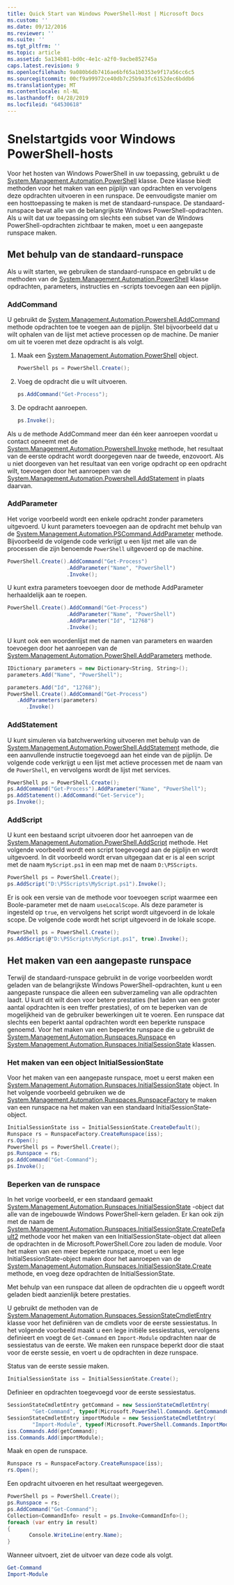 ```yaml
---
title: Quick Start van Windows PowerShell-Host | Microsoft Docs
ms.custom: ''
ms.date: 09/12/2016
ms.reviewer: ''
ms.suite: ''
ms.tgt_pltfrm: ''
ms.topic: article
ms.assetid: 5a134b81-bd0c-4e1c-a2f0-9acbe852745a
caps.latest.revision: 9
ms.openlocfilehash: 9a080b6db7416ae6bf65a1b0353e9f17a56cc6c5
ms.sourcegitcommit: 00cf9a99972ce40db7c25b9a3fc6152dec6bddb6
ms.translationtype: MT
ms.contentlocale: nl-NL
ms.lasthandoff: 04/28/2019
ms.locfileid: "64530618"
---
```

# <a name="windows-powershell-host-quickstart"></a>Snelstartgids voor Windows PowerShell-hosts

Voor het hosten van Windows PowerShell in uw toepassing, gebruikt u de [System.Management.Automation.PowerShell](/dotnet/api/System.Management.Automation.PowerShell) klasse.
Deze klasse biedt methoden voor het maken van een pijplijn van opdrachten en vervolgens deze opdrachten uitvoeren in een runspace.
De eenvoudigste manier om een hosttoepassing te maken is met de standaard-runspace.
De standaard-runspace bevat alle van de belangrijkste Windows PowerShell-opdrachten.
Als u wilt dat uw toepassing om slechts een subset van de Windows PowerShell-opdrachten zichtbaar te maken, moet u een aangepaste runspace maken.

## <a name="using-the-default-runspace"></a>Met behulp van de standaard-runspace

Als u wilt starten, we gebruiken de standaard-runspace en gebruikt u de methoden van de [System.Management.Automation.PowerShell](/dotnet/api/System.Management.Automation.PowerShell) klasse opdrachten, parameters, instructies en -scripts toevoegen aan een pijplijn.

### <a name="addcommand"></a>AddCommand

U gebruikt de [System.Management.Automation.Powershell.AddCommand](/dotnet/api/System.Management.Automation.PowerShell.AddCommand) methode opdrachten toe te voegen aan de pijplijn.
Stel bijvoorbeeld dat u wilt ophalen van de lijst met actieve processen op de machine.
De manier om uit te voeren met deze opdracht is als volgt.

1. Maak een [System.Management.Automation.PowerShell](/dotnet/api/System.Management.Automation.PowerShell) object.

   ```csharp
   PowerShell ps = PowerShell.Create();
   ```

2. Voeg de opdracht die u wilt uitvoeren.

   ```csharp
   ps.AddCommand("Get-Process");
   ```

3. De opdracht aanroepen.

   ```csharp
   ps.Invoke();
   ```

Als u de methode AddCommand meer dan één keer aanroepen voordat u contact opneemt met de [System.Management.Automation.Powershell.Invoke](/dotnet/api/System.Management.Automation.PowerShell.Invoke) methode, het resultaat van de eerste opdracht wordt doorgegeven naar de tweede, enzovoort.
Als u niet doorgeven van het resultaat van een vorige opdracht op een opdracht wilt, toevoegen door het aanroepen van de [System.Management.Automation.Powershell.AddStatement](/dotnet/api/System.Management.Automation.PowerShell.AddStatement) in plaats daarvan.

### <a name="addparameter"></a>AddParameter

Het vorige voorbeeld wordt een enkele opdracht zonder parameters uitgevoerd.
U kunt parameters toevoegen aan de opdracht met behulp van de [System.Management.Automation.PSCommand.AddParameter](/dotnet/api/System.Management.Automation.PSCommand.AddParameter) methode.
Bijvoorbeeld de volgende code verkrijgt u een lijst met alle van de processen die zijn benoemde `PowerShell` uitgevoerd op de machine.

```csharp
PowerShell.Create().AddCommand("Get-Process")
                   .AddParameter("Name", "PowerShell")
                   .Invoke();
```

U kunt extra parameters toevoegen door de methode AddParameter herhaaldelijk aan te roepen.

```csharp
PowerShell.Create().AddCommand("Get-Process")
                   .AddParameter("Name", "PowerShell")
                   .AddParameter("Id", "12768")
                   .Invoke();
```

U kunt ook een woordenlijst met de namen van parameters en waarden toevoegen door het aanroepen van de [System.Management.Automation.PowerShell.AddParameters](/dotnet/api/System.Management.Automation.PowerShell.AddParameters) methode.

```csharp
IDictionary parameters = new Dictionary<String, String>();
parameters.Add("Name", "PowerShell");

parameters.Add("Id", "12768");
PowerShell.Create().AddCommand("Get-Process")
   .AddParameters(parameters)
      .Invoke()

```

### <a name="addstatement"></a>AddStatement

U kunt simuleren via batchverwerking uitvoeren met behulp van de [System.Management.Automation.PowerShell.AddStatement](/dotnet/api/System.Management.Automation.PowerShell.AddStatement) methode, die een aanvullende instructie toegevoegd aan het einde van de pijplijn.
De volgende code verkrijgt u een lijst met actieve processen met de naam van de `PowerShell`, en vervolgens wordt de lijst met services.

```csharp
PowerShell ps = PowerShell.Create();
ps.AddCommand("Get-Process").AddParameter("Name", "PowerShell");
ps.AddStatement().AddCommand("Get-Service");
ps.Invoke();
```

### <a name="addscript"></a>AddScript

U kunt een bestaand script uitvoeren door het aanroepen van de [System.Management.Automation.PowerShell.AddScript](/dotnet/api/System.Management.Automation.PowerShell.AddScript) methode.
Het volgende voorbeeld wordt een script toegevoegd aan de pijplijn en wordt uitgevoerd.
In dit voorbeeld wordt ervan uitgegaan dat er is al een script met de naam `MyScript.ps1` in een map met de naam `D:\PSScripts`.

```csharp
PowerShell ps = PowerShell.Create();
ps.AddScript("D:\PSScripts\MyScript.ps1").Invoke();
```

Er is ook een versie van de methode voor toevoegen script waarmee een Boole-parameter met de naam `useLocalScope`.
Als deze parameter is ingesteld op `true`, en vervolgens het script wordt uitgevoerd in de lokale scope.
De volgende code wordt het script uitgevoerd in de lokale scope.

```csharp
PowerShell ps = PowerShell.Create();
ps.AddScript(@"D:\PSScripts\MyScript.ps1", true).Invoke();
```

## <a name="creating-a-custom-runspace"></a>Het maken van een aangepaste runspace

Terwijl de standaard-runspace gebruikt in de vorige voorbeelden wordt geladen van de belangrijkste Windows PowerShell-opdrachten, kunt u een aangepaste runspace die alleen een subverzameling van alle opdrachten laadt.
U kunt dit wilt doen voor betere prestaties (het laden van een groter aantal opdrachten is een treffer prestaties), of om te beperken van de mogelijkheid van de gebruiker bewerkingen uit te voeren.
Een runspace dat slechts een beperkt aantal opdrachten wordt een beperkte runspace genoemd.
Voor het maken van een beperkte runspace die u gebruikt de [System.Management.Automation.Runspaces.Runspace](/dotnet/api/System.Management.Automation.Runspaces.Runspace) en [System.Management.Automation.Runspaces.InitialSessionState](/dotnet/api/System.Management.Automation.Runspaces.InitialSessionState) klassen.

### <a name="creating-an-initialsessionstate-object"></a>Het maken van een object InitialSessionState

Voor het maken van een aangepaste runspace, moet u eerst maken een [System.Management.Automation.Runspaces.InitialSessionState](/dotnet/api/System.Management.Automation.Runspaces.InitialSessionState) object.
In het volgende voorbeeld gebruiken we de [System.Management.Automation.Runspaces.RunspaceFactory](/dotnet/api/System.Management.Automation.Runspaces.RunspaceFactory) te maken van een runspace na het maken van een standaard InitialSessionState-object.

```csharp
InitialSessionState iss = InitialSessionState.CreateDefault();
Runspace rs = RunspaceFactory.CreateRunspace(iss);
rs.Open();
PowerShell ps = PowerShell.Create();
ps.Runspace = rs;
ps.AddCommand("Get-Command");
ps.Invoke();
```

### <a name="constraining-the-runspace"></a>Beperken van de runspace

In het vorige voorbeeld, er een standaard gemaakt [System.Management.Automation.Runspaces.InitialSessionState](/dotnet/api/System.Management.Automation.Runspaces.InitialSessionState) -object dat alle van de ingebouwde Windows PowerShell-kern geladen.
Er kan ook zijn met de naam de [System.Management.Automation.Runspaces.InitialSessionState.CreateDefault2](/dotnet/api/System.Management.Automation.Runspaces.InitialSessionState.CreateDefault2) methode voor het maken van een InitialSessionState-object dat alleen de opdrachten in de Microsoft.PowerShell.Core zou laden de module.
Voor het maken van een meer beperkte runspace, moet u een lege InitialSessionState-object maken door het aanroepen van de [System.Management.Automation.Runspaces.InitialSessionState.Create](/dotnet/api/System.Management.Automation.Runspaces.InitialSessionState.Create) methode, en voeg deze opdrachten de InitialSessionState.

Met behulp van een runspace dat alleen de opdrachten die u opgeeft wordt geladen biedt aanzienlijk betere prestaties.

U gebruikt de methoden van de [System.Management.Automation.Runspaces.SessionStateCmdletEntry](/dotnet/api/System.Management.Automation.Runspaces.SessionStateCmdletEntry) klasse voor het definiëren van de cmdlets voor de eerste sessiestatus.
In het volgende voorbeeld maakt u een lege initiële sessiestatus, vervolgens definieert en voegt de `Get-Command` en `Import-Module` opdrachten naar de sessiestatus van de eerste.
We maken een runspace beperkt door die staat voor de eerste sessie, en voert u de opdrachten in deze runspace.

Status van de eerste sessie maken.

```csharp
InitialSessionState iss = InitialSessionState.Create();
```

Definieer en opdrachten toegevoegd voor de eerste sessiestatus.

```csharp
SessionStateCmdletEntry getCommand = new SessionStateCmdletEntry(
        "Get-Command", typeof(Microsoft.PowerShell.Commands.GetCommandCommand), "");
SessionStateCmdletEntry importModule = new SessionStateCmdletEntry(
        "Import-Module", typeof(Microsoft.PowerShell.Commands.ImportModuleCommand), "");
iss.Commands.Add(getCommand);
iss.Commands.Add(importModule);
```

Maak en open de runspace.

```csharp
Runspace rs = RunspaceFactory.CreateRunspace(iss);
rs.Open();
```

Een opdracht uitvoeren en het resultaat weergegeven.

```csharp
PowerShell ps = PowerShell.Create();
ps.Runspace = rs;
ps.AddCommand("Get-Command");
Collection<CommandInfo> result = ps.Invoke<CommandInfo>();
foreach (var entry in result)
{
       Console.WriteLine(entry.Name);
}
```

Wanneer uitvoert, ziet de uitvoer van deze code als volgt.

```powershell
Get-Command
Import-Module
```
